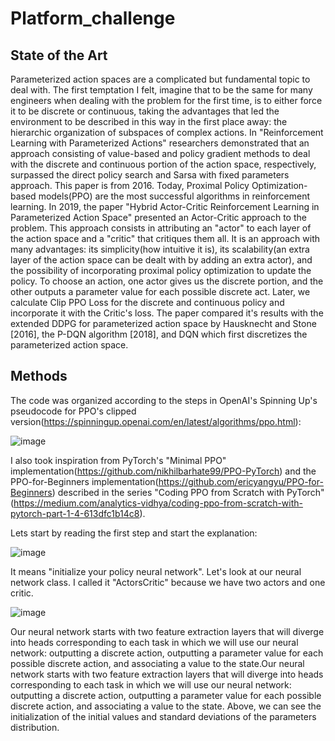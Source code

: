 # Platform_challenge
## State of the Art
Parameterized action spaces are a complicated but fundamental topic to deal with. The first temptation I felt, imagine that to be the same for many engineers when dealing with the problem for the first time, is to either force it to be discrete or continuous, taking the advantages that led the environment to be described in this way in the first place away: the hierarchic organization of subspaces of complex actions. In "Reinforcement Learning with Parameterized Actions" researchers demonstrated that an approach consisting of value-based and policy gradient methods to deal with the discrete and continuous portion of the action space, respectively, surpassed the direct policy search and Sarsa with fixed parameters approach. This paper is from 2016. Today, Proximal Policy Optimization-based models(PPO) are the most successful algorithms in reinforcement learning. In 2019, the paper "Hybrid Actor-Critic Reinforcement Learning in Parameterized Action Space" presented an Actor-Critic approach to the problem. This approach consists in attributing an "actor" to each layer of the action space and a "critic" that critiques them all. It is an approach with many advantages: its simplicity(how intuitive it is), its scalability(an extra layer of the action space can be dealt with by adding an extra actor), and the possibility of incorporating proximal policy optimization to update the policy. To choose an action, one actor gives us the discrete portion, and the other outputs a parameter value for each possible discrete act. Later, we calculate Clip PPO Loss for the discrete and continuous policy and incorporate it with the Critic's loss. The paper compared it's results with the extended DDPG for parameterized action space by Hausknecht and Stone [2016], the P-DQN algorithm [2018], and DQN which first discretizes the parameterized action space.

## Methods
The code was organized according to the steps in OpenAI's Spinning Up's pseudocode for PPO's clipped version(https://spinningup.openai.com/en/latest/algorithms/ppo.html):

![image](https://user-images.githubusercontent.com/90193839/213691509-74084808-298e-4d6f-8a1b-3862f004a05c.png)

I also took inspiration from PyTorch's "Minimal PPO" implementation(https://github.com/nikhilbarhate99/PPO-PyTorch) and the PPO-for-Beginners implementation(https://github.com/ericyangyu/PPO-for-Beginners) described in the series "Coding PPO from Scratch with PyTorch"(https://medium.com/analytics-vidhya/coding-ppo-from-scratch-with-pytorch-part-1-4-613dfc1b14c8). 

Lets start by reading the first step and start the explanation:

![image](https://user-images.githubusercontent.com/90193839/213692086-2080e5c1-f8fb-470e-bd93-777a6c12c81d.png)

It means "initialize your policy neural network". Let's look at our neural network class. I called it "ActorsCritic" because we have two actors and one critic.

![image](https://user-images.githubusercontent.com/90193839/213694890-f575e258-4eb1-457d-b2c6-4c8c9630f853.png)

Our neural network starts with two feature extraction layers that will diverge into heads corresponding to each task in which we will use our neural network: outputting a discrete action, outputting a parameter value for each possible discrete action, and associating a value to the state.Our neural network starts with two feature extraction layers that will diverge into heads corresponding to each task in which we will use our neural network: outputting a discrete action, outputting a parameter value for each possible discrete action, and associating a value to the state. Above, we can see the initialization of the initial values and standard deviations of the parameters distribution.




